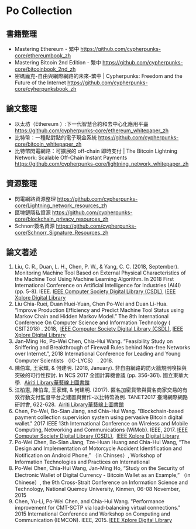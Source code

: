 # Po Collection
## 書籍整理
* Mastering Ethereum - 繁中 https://github.com/cypherpunks-core/ethereumbook_zh
* Mastering Bitcoin 2nd Edition - 繁中 https://github.com/cypherpunks-core/bitcoinbook_2nd_zh
* 密碼龐克-自由與網際網路的未來-繁中 | Cypherpunks: Freedom and the Future of the Internet https://github.com/cypherpunks-core/cyherpunksbook_zh

## 論文整理
* 以太坊（Ethereum ）:下一代智慧合約和去中心化應用平臺 https://github.com/cypherpunks-core/ethereum_whitepaper_zh
* 比特幣：一種點對點的電子現金系統 https://github.com/cypherpunks-core/bitcoin_whitepaper_zh
* 比特幣閃電網路：可擴展的 off-chain 即時支付 | The Bitcoin Lightning Network: Scalable Off-Chain Instant Payments https://github.com/cypherpunks-core/lightning_network_whitepaper_zh
 
## 資源整理
* 閃電網路資源整理 https://github.com/cypherpunks-core/Lightning_network_resources_zh
* 區塊鏈隱私資源 https://github.com/cypherpunks-core/blockchain_privacy_resources_zh
* Schnorr簽名資源 https://github.com/cypherpunks-core/Schnorr_Signature_Resources_zh

## 論文著述
1.  Liu, C. R., Duan, L. H., Chen, P. W., & Yang, C. C. (2018, September). Monitoring Machine Tool Based on External Physical Characteristics of the Machine Tool Using Machine Learning Algorithm. In 2018 First International Conference on Artificial Intelligence for Industries (AI4I) (pp. 5-8). IEEE.
    [IEEE Computer Society Digital Library (CSDL)](https://www.computer.org/csdl/proceedings-article/2018/ai4i/18qbZTO3SOA/18qc2VLDzXi),
    [IEEE Xplore Digital Library](https://ieeexplore.ieee.org/document/8665696)
2.  Liu Chia-Ruei, Duan Huei-Yuan, Chen Po-Wei and Duan Li-Hua. “Improve Production Efficiency and Predict Machine Tool Status using Markov Chain and Hidden Markov Model.” The 8th International Conference On Computer Science and Information Technology ( CSIT2018) . 2018, 
    [IEEE Computer Society Digital Library (CSDL)](https://www.computer.org/csdl/proceedings-article/2018/csit/14jQfMYohcn/14jQfP3PmvK),
    [IEEE Xplore Digital Library](https://ieeexplore.ieee.org/document/8486382)
3.  Jan-Ming Ho, Po-Wei Chen, Chia-Hui Wang. “Feasibility Study on Sniffering and Breakthrough of Firewall Rules behind Non-free Networks over Internet.”, 2018 International Conference for Leading and Young Computer Scientists （IC-LYCS） . 2018.
4.  陳伯韋, 王家輝, & 何建明. (2018, January). 非自由網路的防火牆規則嗅探與突破的可行性探討. In NCS 2017 全國計算機會議 (pp. 356-361). 國立東華大學. 
    [Airiti Library華藝線上圖書館](http://www.airitilibrary.com/Publication/alDetailedMesh?docid=P20180123001-201801-201801230014-201801230014-356-361)
5.  江柏憲, 陳伯韋, 王家輝, & 何建明. (2017). 匿名加密貨幣與實名商家交易的有效行動支付監督平台之建置與實作-以比特幣為例. TANET2017 臺灣網際網路研討會, 622-628. 
    [Airiti Library華藝線上圖書館](http://www.airitilibrary.com/Publication/alDetailedMesh?docid=P20180119001-201710-201801190003-201801190003-622-628)
6.  Chen, Po-Wei, Bo-Sian Jiang, and Chia-Hui Wang. "Blockchain-based payment collection supervision system using pervasive Bitcoin digital wallet." 2017 IEEE 13th International Conference on Wireless and Mobile Computing, Networking and Communications (WiMob). IEEE, 2017.
    [IEEE Computer Society Digital Library (CSDL)](https://www.computer.org/csdl/proceedings-article/2017/wimob/12OmNzsrwbm/12OmNyv7lZP), 
    [IEEE Xplore Digital Library](https://ieeexplore.ieee.org/document/8115844)
7.  Po-Wei Chen, Bo-Sian Jiang, Tze-Huan Huang and Chia-Hui Wang, “The Design and Implementation of Motorcycle Accident Identification and Notification on Android Phone,” （in Chinses）, Workshop of Information Technologies and Practices on International
8.  Po-Wei Chen, Chia-Hui Wang, Jan-Ming Ho, “Study on the Security of Electronic Wallet of Digital Currency - Bitcoin Wallet as an Example,” （in Chinese）, the 9th Cross-Strait Conference on Information Science and Technology, National Quemoy University, Kinmen, 06-08 November, 2015
9.  Chen, Yu-Li, Po-Wei Chen, and Chia-Hui Wang. "Performance improvement for CMT-SCTP via load-balancing virtual connections." 2015 International Conference and Workshop on Computing and Communication (IEMCON). IEEE, 2015.
    [IEEE Xplore Digital Library](https://ieeexplore.ieee.org/document/7344494)
